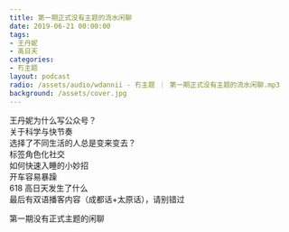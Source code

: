 ```yaml
---
title: 第一期正式没有主题的流水闲聊
date: 2019-06-21 00:00:00
tags:
- 王丹妮
- 高日天
categories:
- 冇主题
layout: podcast
radio: /assets/audio/wdannii - 冇主题 ｜ 第一期正式没有主题的流水闲聊.mp3
background: /assets/cover.jpg
---
```


王丹妮为什么写公众号？  
关于科学与快节奏  
选择了不同生活的人总是变来变去？  
标签角色化社交  
如何快速入睡的小妙招  
开车容易暴躁  
618 高日天发生了什么  
最后有双语播客内容（成都话+太原话），请别错过

第一期没有正式主题的闲聊
